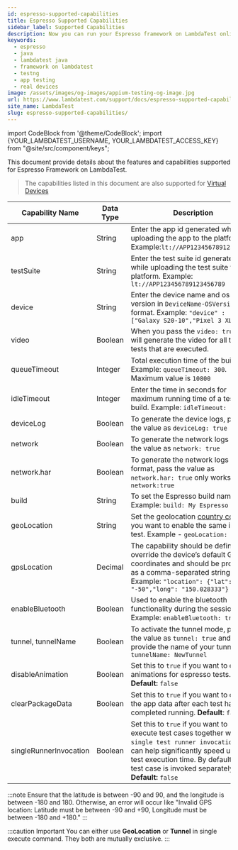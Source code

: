 ```yaml
---
id: espresso-supported-capabilities
title: Espresso Supported Capabilities
sidebar_label: Supported Capabilities
description: Now you can run your Espresso framework on LambdaTest online grid of 10000+ real desktop browsers and real operating systems with its supported capabilities.
keywords:
  - espresso
  - java
  - lambdatest java
  - framework on lambdatest
  - testng
  - app testing
  - real devices
image: /assets/images/og-images/appium-testing-og-image.jpg
url: https://www.lambdatest.com/support/docs/espresso-supported-capabilities/
site_name: LambdaTest
slug: espresso-supported-capabilities/
---
```


import CodeBlock from '@theme/CodeBlock';
import {YOUR_LAMBDATEST_USERNAME, YOUR_LAMBDATEST_ACCESS_KEY} from "@site/src/component/keys";

<script type="application/ld+json"
      dangerouslySetInnerHTML={{ __html: JSON.stringify({
       "@context": "https://schema.org",
        "@type": "BreadcrumbList",
        "itemListElement": [{
          "@type": "ListItem",
          "position": 1,
          "name": "Home",
          "item": "https://www.lambdatest.com"
        },{
          "@type": "ListItem",
          "position": 2,
          "name": "Support",
          "item": "https://www.lambdatest.com/support/docs/"
        },{
          "@type": "ListItem",
          "position": 3,
          "name": "Espresso Supported Capabilities",
          "item": "https://www.lambdatest.com/support/docs/espresso-supported-capabilities/"
        }]
      })
    }}
></script>

This document provide details about the features and capabilities supported for Espresso Framework on LambdaTest.

> The capabilities listed in this document are also supported for [Virtual Devices](/support/docs/app-automation-on-emulators-simulators/)

| Capability Name | Data Type | Description |
|------|-----------|-------------|
| app | String | Enter the app id generated while uploading the app to the platform. Example:`lt://APP123456789123456789` |
| testSuite | String | Enter the test suite id generated while uploading the test suite to the platform. Example: `lt://APP123456789123456789` |
| device | String | Enter the device name and os version in `DeviceName-OSVersion` format. Example: `"device" :  ["Galaxy S20-10","Pixel 3 XL-9"]` |
| video | Boolean | When you pass the `video: true`, it will generate the video for all the tests that are executed. |
| queueTimeout | Integer | Total execution time of the build. Example: `queueTimeout: 300`. Maximum value is `10800`|
| idleTimeout | Integer | Enter the time in seconds for maximum running time of a test in a build. Example: `idleTimeout: 120`|
| deviceLog | Boolean | To generate the device logs, pass the value as `deviceLog: true` |
| network | Boolean | To generate the network logs , pass the value as `network: true` |
| network.har | Boolean | To generate the network logs in .har format, pass the value as `network.har: true` only works with `network:true` |
| build | String | To set the Espresso build name. Example: `build: My Espresso Build`. |
| geoLocation | String | Set the geolocation [country code](/support/docs/appium-ip-geolocation/#supported-ip-geolocations) if you want to enable the same in your test. Example - `geoLocation: FR`|
| gpsLocation | Decimal | The capability should be defined to override the device’s default GPS coordinates and should be provided as a comma-separated string. Example: `"location": {"lat": "-50","long": "150.028333"}`|
| enableBluetooth | Boolean | Used to enable the bluetooth functionality during the session. Example: `enableBluetooth: true`|
| tunnel, tunnelName | Boolean | To activate the tunnel mode, pass the value as `tunnel: true` and provide the name of your tunnel as `tunnelName: NewTunnel` |
| disableAnimation | Boolean | Set this to `true` if you want to disable animations for espresso tests. **Default:** `false` |
| clearPackageData | Boolean | Set this to `true` if you want to clear the app data after each test has completed running. **Default**: `false` |
| singleRunnerInvocation | Boolean | Set this to `true` if you want to execute test cases together with a `single test runner invocation`.This can help significantly speed up the test execution time. By default, each test case is invoked separately. **Default:** `false` |

:::note
Ensure that the latitude is between -90 and 90, and the longitude is between -180 and 180. Otherwise, an error will occur like "Invalid GPS location: Latitude must be between -90 and +90, Longitude must be between -180 and +180."
:::


<!-- | env | Map | This feature allows users to pass and retrieve environment variables (like STAGE, PROD, or DEV) during automated Android tests. That is, users can dynamically switch configurations between environments without changing the test code, enabling seamless testing across multiple setups. Learn more about [Environment Variables](https://www.lambdatest.com/support/docs/espresso-env-variables-settings/) | -->
:::caution Important
You can either use **GeoLocation** or **Tunnel** in single execute command. They both are mutually exclusive.
:::